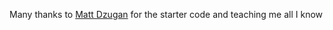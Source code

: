 Many thanks to [Matt Dzugan](https://github.com/mattdzugan) for the starter code and teaching me all I know

